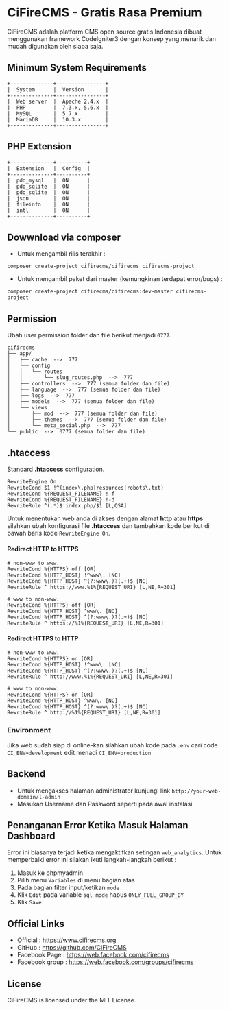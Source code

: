 # CiFireCMS - Gratis Rasa Premium
CiFireCMS adalah platform CMS open source gratis Indonesia dibuat menggunakan framework CodeIgniter3 dengan konsep yang menarik dan mudah digunakan oleh siapa saja.


## Minimum System Requirements
```
+--------------+----------------+
|  System      |  Version       |
+--------------+----------------+
|  Web server  |  Apache 2.4.x  |
|  PHP         |  7.3.x, 5.6.x  |
|  MySQL       |  5.7.x         |
|  MariaDB     |  10.3.x        |
+--------------+----------------+
```


## PHP Extension
```
+--------------+----------+
|  Extension   |  Config  |
+--------------+----------+
|  pdo_mysql   |  ON      |
|  pdo_sqlite  |  ON      |
|  pdo_sqlite  |  ON      |
|  json        |  ON      |
|  fileinfo    |  ON      |
|  intl        |  ON      |
+--------------+----------+
```


## Dowwnload via composer
* Untuk mengambil rilis terakhir :
```
composer create-project cifirecms/cifirecms cifirecms-project
```

* Untuk mengambil paket dari master (kemungkinan terdapat error/bugs) :
```
composer create-project cifirecms/cifirecms:dev-master cifirecms-project
```


## Permission
Ubah user permission folder dan file berikut menjadi ``0777``.
```
cifirecms
├── app/
│   ├── cache  -->  777
│   └── config
│   │   └── routes
│   │       └── slug_routes.php  -->  777
│   ├── controllers  -->  777 (semua folder dan file)
│   ├── language  -->  777 (semua folder dan file)
│   ├── logs  -->  777
│   ├── models  -->  777 (semua folder dan file)
│   └── views
│       ├── mod  -->  777 (semua folder dan file)
│       ├── themes  -->  777 (semua folder dan file)
│       └── meta_social.php  -->  777
└── public  -->  0777 (semua folder dan file)
```


## .htaccess
Standard **.htaccess** configuration.
```
RewriteEngine On
RewriteCond $1 !^(index\.php|resources|robots\.txt)
RewriteCond %{REQUEST_FILENAME} !-f
RewriteCond %{REQUEST_FILENAME} !-d
RewriteRule ^(.*)$ index.php/$1 [L,QSA]
```

Untuk menentukan web anda di akses dengan alamat **http** atau **https** silahkan ubah konfigurasi file **.htaccess** dan tambahkan kode berikut di bawah baris kode ``RewriteEngine On``.


#### Redirect HTTP to HTTPS

```
# non-www to www.
RewriteCond %{HTTPS} off [OR]
RewriteCond %{HTTP_HOST} !^www\. [NC]
RewriteCond %{HTTP_HOST} ^(?:www\.)?(.+)$ [NC]
RewriteRule ^ https://www.%1%{REQUEST_URI} [L,NE,R=301]

# www to non-www.
RewriteCond %{HTTPS} off [OR]
RewriteCond %{HTTP_HOST} ^www\. [NC]
RewriteCond %{HTTP_HOST} ^(?:www\.)?(.+)$ [NC]
RewriteRule ^ https://%1%{REQUEST_URI} [L,NE,R=301]
```


#### Redirect HTTPS to HTTP
```
# non-www to www.
RewriteCond %{HTTPS} on [OR]
RewriteCond %{HTTP_HOST} !^www\. [NC]
RewriteCond %{HTTP_HOST} ^(?:www\.)?(.+)$ [NC]
RewriteRule ^ http://www.%1%{REQUEST_URI} [L,NE,R=301]

# www to non-www.
RewriteCond %{HTTPS} on [OR]
RewriteCond %{HTTP_HOST} ^www\. [NC]
RewriteCond %{HTTP_HOST} ^(?:www\.)?(.+)$ [NC]
RewriteRule ^ http://%1%{REQUEST_URI} [L,NE,R=301]
```


### Environment
Jika web sudah siap di online-kan silahkan ubah kode pada ``.env`` cari code ``CI_ENV=development`` edit menadi ``CI_ENV=production``


## Backend
* Untuk mengakses halaman administrator kunjungi link ``http://your-web-domain/l-admin``
* Masukan Username dan Password seperti pada awal instalasi.


## Penanganan Error Ketika Masuk Halaman Dashboard
Error ini biasanya terjadi ketika mengaktifkan setingan ``web_analytics``. Untuk memperbaiki error ini silakan ikuti langkah-langkah berikut :
1. Masuk ke phpmyadmin
2. Pilih menu ``Variables`` di menu bagian atas
3. Pada bagian filter input/ketikan ``mode``
4. Klik ``Edit`` pada variable ``sql mode`` hapus ``ONLY_FULL_GROUP_BY``
5. Klik ``Save``


## Official Links
* Official       : https://www.cifirecms.org
* GitHub         : https://github.com/CiFireCMS
* Facebook Page  : https://web.facebook.com/cifirecms
* Facebook group : https://web.facebook.com/groups/cifirecms


## License
CiFireCMS is licensed under the MIT License.